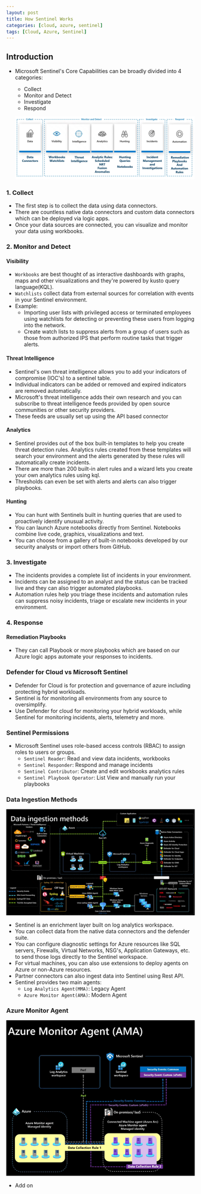 ```yaml
---
layout: post
title: How Sentinel Works
categories: [cloud, azure, sentinel]
tags: [Cloud, Azure, Sentinel]
---
```


## Introduction 
- Microsoft Sentinel's Core Capabilities can be broadly divided into 4 categories:
    + Collect
    + Monitor and Detect
    + Investigate
    + Respond

    ![Microsoft Sentinel's Core Capabilities](/assets/img/cybersecurity/cloudsecurity/azure/sentinel/sentinel-core-capabilities.png)

### 1. Collect
- The first step is to collect the data using data connectors. 
- There are countless native data connectors and custom data connectors which can be deployed via logic apps. 
- Once your data sources are connected, you can visualize and monitor your data using workbooks.

### 2. Monitor and Detect

#### Visibility
- `Workbooks` are best thought of as interactive dashboards with graphs, maps and other visualizations and they're powered by kusto query language(KQL).
- `Watchlists` collect data from external sources for correlation with events in your Sentinel environment. 
- Example: 
    + Importing user lists with privileged access or terminated employees using watchlists for detecting or preventing these users from logging into the network.
    + Create watch lists to suppress alerts from a group of users such as those from authorized IPS that perform routine tasks that trigger alerts.

#### Threat Intelligence
- Sentinel's own threat intelligence allows you to add your indicators of compromise (IOC's) to a sentinel table.
- Individual indicators can be added or removed and expired indicators are removed automatically.
- Microsoft's threat intelligence adds their own research and you can subscribe to threat intelligence feeds provided by open source communities or other security providers.
- These feeds are usually set up using the API based connector 

#### Analytics
- Sentinel provides out of the box built-in templates to help you create threat detection rules. Analytics rules created from these templates will search your environment and the alerts generated by these rules will automatically create incidents.
- There are more than 200 built-in alert rules and a wizard lets you create your own analytics rules using kql.
- Thresholds can even be set with alerts and alerts can also trigger playbooks.

#### Hunting
- You can hunt with Sentinels built in hunting queries that are used to proactively identify unusual activity.
- You can launch Azure notebooks directly from Sentinel. Notebooks combine live code, graphics, visualizations and text.
- You can choose from a gallery of built-in notebooks developed by our security analysts or import others from GitHub.


### 3. Investigate
- The incidents provides a complete list of incidents in your environment.
- Incidents can be assigned to an analyst and the status can be tracked live and they can also trigger automated playbooks.
- Automation rules help you triage these incidents and automation rules can suppress noisy incidents, triage or escalate new incidents in your
environment.

### 4. Response
#### Remediation Playbooks
- They can call Playbook or more playbooks which are based on our Azure logic apps automate your responses to incidents.


### Defender for Cloud vs Microsoft Sentinel
- Defender for Cloud is for protection and governance of azure including protecting hybrid workloads.
- Sentinel is for monitoring all environments from any source to oversimplify.
- Use Defender for cloud for monitoring your hybrid workloads, while Sentinel for monitoring incidents, alerts, telemetry and more.


### Sentinel Permissions
- Microsoft Sentinel uses role-based access controls (RBAC) to assign roles to users or groups.
    + `Sentinel Reader`: Read and view data incidents, workbooks
    + `Sentinel Responder`: Respond and manage incidents
    + `Sentinel Contributor`: Create and edit workbooks analytics rules
    + `Sentinel Playbook Operator`: List View and manually run your playbooks


### Data Ingestion Methods

   ![Data Ingestion Methods](/assets/img/cybersecurity/cloudsecurity/azure/sentinel/data-ingestion-methods.png)

- Sentinel is an enrichment layer built on log analytics workspace. 
- You can collect data from the native data connectors and the defender suite.
- You can configure diagnostic settings for Azure resources like SQL servers, Firewalls, Virtual Networks, NSG's, Application Gateways, etc. to send those logs directly to the Sentinel workspace.
- For virtual machines, you can also use extensions to deploy agents on Azure or non-Azure resources.
- Partner connectors can also ingest data into Sentinel using Rest API.
- Sentinel provides two main agents:
    + `Log Analytics Agent(MMA)`: Legacy Agent
    + `Azure Monitor Agent(AMA)`: Modern Agent



### Azure Monitor Agent

![Azure Monitor Agent](/assets/img/cybersecurity/cloudsecurity/azure/sentinel/azure-monitor-agent.png)

- Add on 